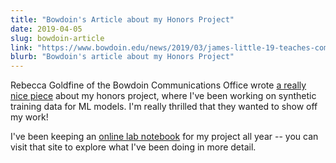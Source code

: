 ```yaml
---
title: "Bowdoin's Article about my Honors Project"
date: 2019-04-05
slug: bowdoin-article
link: "https://www.bowdoin.edu/news/2019/03/james-little-19-teaches-computers-to-teach-themselves.html"
blurb: "Bowdoin's article about my Honors Project"
---
```


Rebecca Goldfine of the Bowdoin Communications Office wrote [a really nice piece](https://www.bowdoin.edu/news/2019/03/james-little-19-teaches-computers-to-teach-themselves.html) about my honors project, where I've been working on synthetic training data for ML models. I'm really thrilled that they wanted to show off my work!

I've been keeping an [online lab notebook](https://honors.jameslittle.me) for my project all year -- you can visit that site to explore what I've been doing in more detail.
